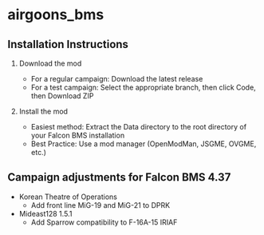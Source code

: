 # airgoons_bms

## Installation Instructions
1. Download the mod
    - For a regular campaign:  Download the latest release
    - For a test campaign:  Select the appropriate branch, then click Code, then Download ZIP 

2. Install the mod
    - Easiest method:  Extract the Data directory to the root directory of your Falcon BMS installation
    - Best Practice:  Use a mod manager (OpenModMan, JSGME, OVGME, etc.)  

## Campaign adjustments for Falcon BMS 4.37
- Korean Theatre of Operations
    - Add front line MiG-19 and MiG-21 to DPRK
- Mideast128 1.5.1
    - Add Sparrow compatibility to F-16A-15 IRIAF
